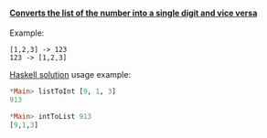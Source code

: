 #### <ins>Converts the list of the number into a single digit and vice versa</ins>

Example:
```
[1,2,3] -> 123
123 -> [1,2,3]
```

[Haskell solution](Solution.hs) usage example:
```haskell
*Main> listToInt [9, 1, 3]
913

*Main> intToList 913
[9,1,3]
```
